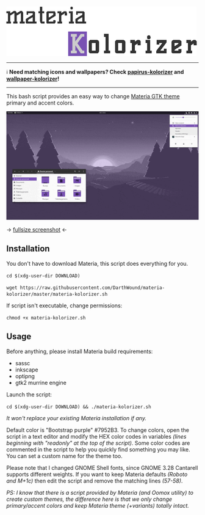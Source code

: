 ![title](materiaK-title.gif)

---

:information_source: **Need matching icons and wallpapers?
Check [papirus-kolorizer](https://github.com/DarthWound/papirus-kolorizer) and [wallpaper-kolorizer](https://github.com/DarthWound/wallpaper-kolorizer)!**

---

This bash script provides an easy way to change [Materia GTK theme](https://github.com/nana-4/materia-theme) primary and accent colors.

![showcase](kolorizerSW.gif)

-> [fullsize screenshot](kolorizerSC.png?raw=true) <-

## Installation

You don't have to download Materia, this script does everything for you.

`cd $(xdg-user-dir DOWNLOAD)`

`wget https://raw.githubusercontent.com/DarthWound/materia-kolorizer/master/materia-kolorizer.sh`

If script isn't executable, change permissions:

`chmod +x materia-kolorizer.sh`

## Usage

Before anything, please install Materia build requirements:
- sassc
- inkscape
- optipng
- gtk2 murrine engine

Launch the script:

`cd $(xdg-user-dir DOWNLOAD) && ./materia-kolorizer.sh`

*It won't replace your existing Materia installation if any.*

Default color is "Bootstrap purple" #7952B3. To change colors, open the script in a text editor and modify the HEX color codes in variables *(lines beginning with "readonly" at the top of the script)*. Some color codes are commented in the script to help you quickly find something you may like. You can set a custom name for the theme too.

Please note that I changed GNOME Shell fonts, since GNOME 3.28 Cantarell supports different weights. If you want to keep Materia defaults *(Roboto and M+1c)* then edit the script and remove the matching lines *(57-58)*.

*PS: I know that there is a script provided by Materia (and Oomox utility) to create custom themes, the difference here is that we only change primary/accent colors and keep Materia theme (+variants) totally intact.*
